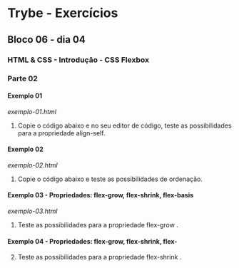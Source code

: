 # Trybe - Exercícios
## Bloco 06 - dia 04
### HTML & CSS - Introdução - CSS Flexbox

### Parte 02
#### Exemplo 01
_exemplo-01.html_

1. Copie o código abaixo e no seu editor de código, teste as possibilidades para a propriedade align-self.

#### Exemplo 02
_exemplo-02.html_

1. Copie o código abaixo e teste as possibilidades de ordenação.

#### Exemplo 03 - Propriedades: flex-grow, flex-shrink, flex-basis
_exemplo-03.html_

1. Teste as possibilidades para a propriedade flex-grow .

#### Exemplo 04 - Propriedades: flex-grow, flex-shrink, flex-

2. Teste as possibilidades para a propriedade flex-shrink .

